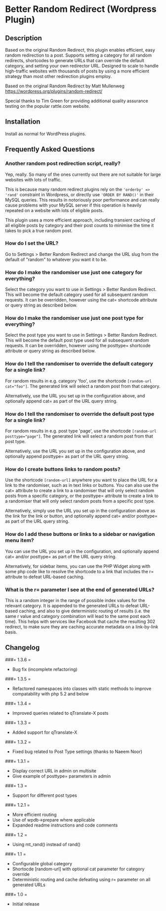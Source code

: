 Better Random Redirect (Wordpress Plugin)
=========================================

Description
-----------

Based on the original Random Redirect, this plugin enables efficient, easy random redirection to a post. Supports setting a category for all random redirects, shortcodes to generate URLs that can override the default category, and setting your own redirector URL. Designed to scale to handle high-traffic websites with thousands of posts by using a more efficient strategy than most other redirection plugins employ.

Based on the original Random Redirect by Matt Mullenweg https://wordpress.org/plugins/random-redirect/

Special thanks to Tim Green for providing additional quality assurance testing on the popular rattle.com website.

Installation
------------

Install as normal for WordPress plugins.

Frequently Asked Questions
--------------------------

### Another random post redirection script, really?

Yep, really. So many of the ones currently out there are not suitable for large websites with lots of traffic. 

This is because many random redirect plugins rely on the <code>'orderby' => 'rand'</code> constraint in Wordpress, or directly use <code>'ORDER BY RAND()'</code> in their MySQL queries. This results in notoriously poor performance and can really cause problems with your MySQL server if this operation is heavily repeated on a website with lots of eligible posts.

This plugin uses a more efficient approach, including transient caching of all eligible posts by category and their post counts to minimise the time it takes to pick a true random post.

### How do I set the URL?

Go to Settings > Better Random Redirect and change the URL slug from the default of "random" to whatever you want it to be.

### How do I make the randomiser use just one category for everything?

Select the category you want to use in Settings > Better Random Redirect. This will become the default category used for all subsequent random requests. It can be overridden, however using the cat= shortcode attribute or query string as described below.

### How do I make the randomiser use just one post type for everything?

Select the post type you want to use in Settings > Better Random Redirect. This will become the default post type used for all subsequent random requests. It can be overridden, however using the posttype= shortcode attribute or query string as described below.

### How do I tell the randomiser to override the default category for a single link?

For random results in e.g. category 'foo', use the shortcode <code>[random-url cat="foo"]</code>. The generated link will select a random post from that category. 

Alternatively, use the URL you set up in the configuration above, and optionally append cat= as part of the URL query string.

### How do I tell the randomiser to override the default post type for a single link?

For random results in e.g. post type 'page', use the shortcode <code>[random-url posttype="page"]</code>. The generated link will select a random post from that post type. 

Alternatively, use the URL you set up in the configuration above, and optionally append posttype= as part of the URL query string.

### How do I create buttons links to random posts?

Use the shortcode <code>[random-url]</code> anywhere you want to place the URL for a link to the randomiser, such as in text links or buttons. You can also use the cat= attribute to create a link to a randomiser that will only select random posts from a specific category, or the posttype= attribute to create a link to a randomiser that will only select random posts from a specific post type.

Alternatively, simply use the URL you set up in the configuration above as the link for the link or button, and optionally append cat= and/or posttype= as part of the URL query string.

### How do I add these buttons or links to a sidebar or navigation menu item?

You can use the URL you set up in the configuration, and optionally append cat= and/or posttype= as part of the URL query string.

Alternatively, for sidebar items, you can use the PHP Widget along with some php code like <code><?php echo do_sidebar('[random-url]'); ?></code> to resolve the shortcode to a link that includes the r= attribute to defeat URL-based caching.

### What is the r= parameter I see at the end of generated URLs?

This is a random integer in the range of possible index values for the relevant category. It is appended to the generated URLs to defeat URL-based caching, and also to give deterministic routing of results (i.e. the same r value and category combination will lead to the same post each time). This helps with services like Facebook that cache the resulting 302 redirect, to make sure they are caching accurate metadata on a link-by-link basis.

Changelog
---------

###= 1.3.6 =

 * Bug fix (incomplete refactoring) 

###= 1.3.5 =

 * Refactored namespaces into classes with static methods to improve compatability with php 5.2 and below

###= 1.3.4 =

 * Improved queries related to qTranslate-X posts

###= 1.3.3 =

 * Added support for qTranslate-X

###= 1.3.2 =

 * Fixed bug related to Post Type settings (thanks to Naeem Noor)

###= 1.3.1 =

* Display correct URL in admin on multisite
* Give example of posttype= parameters in admin

###= 1.3 =

* Support for different post types

###= 1.2.1 =

* More efficient routing
* Use of wpdb->prepare where applicable
* Expanded readme instructions and code comments

###= 1.2 =

* Using mt_rand() instead of rand()

###= 1.1 =

* Configurable global category
* Shortocde [random-url] with optional cat parameter for category override
* Deterministic routing and cache defeating using r= parameter on all generated URLs

###= 1.0 =

* Initial release

